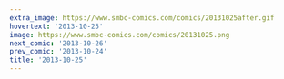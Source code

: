 ```yaml
---
extra_image: https://www.smbc-comics.com/comics/20131025after.gif
hovertext: '2013-10-25'
image: https://www.smbc-comics.com/comics/20131025.png
next_comic: '2013-10-26'
prev_comic: '2013-10-24'
title: '2013-10-25'
---
```


